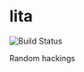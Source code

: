 # lita

![Build Status](https://jenkins.zibbytechnology.ddns.net/job/zibby/job/lita/job/master/badge/icon)

Random hackings

